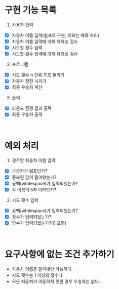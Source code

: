 # 구현 기능 목록

1. 사용자 입력

- [x] 자동차 이름 입력(쉼표로 구분, 이외는 예외 처리)
- [x] 자동차 이름 입력에 대해 유효성 검사
- [x] 시도할 횟수 입력
- [x] 시도할 횟수 입력에 대해 유효성 검사

2. 프로그램

- [x] 시도 횟수 n 만큼 루프 돌리기
- [x] 자동차 전진 시키기
- [x] 최종 우승자 계산

3. 출력

- [x] 라운드 진행 결과 출력
- [x] 최종 우승자 출력

<br/>

# 예외 처리

1. 경주할 자동차 이름 입력

- [x] 구분자가 쉼표인가?
- [x] 중복된 값이 들어왔는가?
- [x] 공백(whitespace)가 입력되었는가?
- [x] 각 이름이 5자 이하인가?

2. 시도 횟수 입력

- [x] 공백(whitespace)가 입력되었는가?
- [x] 정수가 입력되었는가?
- [x] 양수가 입력되었는가?(0 포함)

<br/>

# 요구사항에 없는 조건 추가하기

- 자동차 이름은 알파벳만 가능하다.
- 시도 횟수는 1 이상의 정수다.
- 모든 자동차가 이동하지 못한 경우 우승자는 없다.
